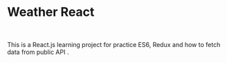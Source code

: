 <h1>Weather React </h1> <br>
<p>This is a React.js learning project for practice ES6, Redux and how to fetch data from public API <link src="https://openweathermap.org/"Open Weather Map />.</p>
